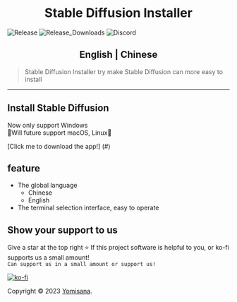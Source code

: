 <h1 align="center">Stable Diffusion Installer</h1>
<p>
  <img alt="Release" src="https://img.shields.io/github/v/release/Yomisana/Stable-Diffusion-Installer.png?" />
  <img alt="Release_Downloads" src="https://img.shields.io/github/downloads/Yomisana/Stable-Diffusion-Installer/total.png?" />
  <img alt="Discord" src="https://img.shields.io/static/v1?&message=Discord&color=5865F2&logo=Discord&logoColor=FFFFFF&label=Mjolnir+Studio" />
</p>
<h2><center><a herf="#">English</a> | <a herf="./README.tw.md">Chinese</a></center></h2>
    

> Stable Diffusion Installer try make Stable Diffusion can more easy to install

***

## Install Stable Diffusion

Now only support Windows  
🚧Will future support macOS, Linux🚧  

[Click me to download the app!] (#)
<!-- https://github.com/Mjolnir-Studio/Mjolnir-Velocity/releases/download/v0.0.0/Mjolnir-Velocity-Installer.exe -->

## feature

- The global language
  - Chinese
  - English
- The terminal selection interface, easy to operate

## Show your support to us

Give a star at the top right ⭐️ If this project software is helpful to you, or ko-fi supports us a small amount!  
``Can support us in a small amount or support us!``

[![ko-fi](https://ko-fi.com/img/githubbutton_sm.svg)](https://ko-fi.com/F2F3EIJG8)

Copyright © 2023 [Yomisana](https://dev.yomisana.xyz).